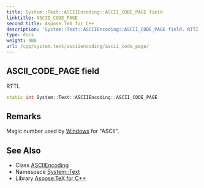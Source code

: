 ```yaml
---
title: System::Text::ASCIIEncoding::ASCII_CODE_PAGE field
linktitle: ASCII_CODE_PAGE
second_title: Aspose.TeX for C++
description: 'System::Text::ASCIIEncoding::ASCII_CODE_PAGE field. RTTI in C++.'
type: docs
weight: 400
url: /cpp/system.text/asciiencoding/ascii_code_page/
---
```

## ASCII_CODE_PAGE field


RTTI.

```cpp
static int System::Text::ASCIIEncoding::ASCII_CODE_PAGE
```

## Remarks


Magic number used by [Windows](../../../system.windows/) for "ASCII". 
## See Also

* Class [ASCIIEncoding](../)
* Namespace [System::Text](../../)
* Library [Aspose.TeX for C++](../../../)
